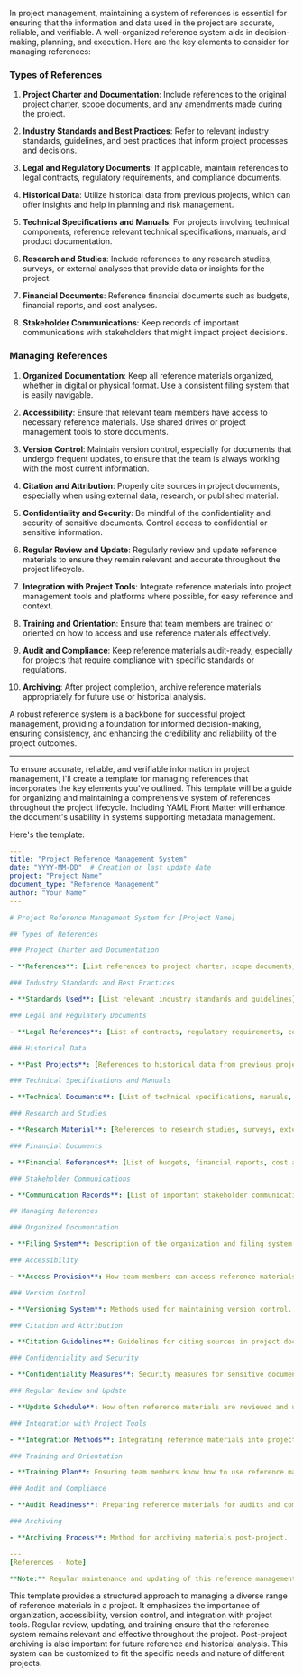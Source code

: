 In project management, maintaining a system of references is essential for ensuring that the information and data used in the project are accurate, reliable, and verifiable. A well-organized reference system aids in decision-making, planning, and execution. Here are the key elements to consider for managing references:

### Types of References

1. **Project Charter and Documentation**: Include references to the original project charter, scope documents, and any amendments made during the project.

2. **Industry Standards and Best Practices**: Refer to relevant industry standards, guidelines, and best practices that inform project processes and decisions.

3. **Legal and Regulatory Documents**: If applicable, maintain references to legal contracts, regulatory requirements, and compliance documents.

4. **Historical Data**: Utilize historical data from previous projects, which can offer insights and help in planning and risk management.

5. **Technical Specifications and Manuals**: For projects involving technical components, reference relevant technical specifications, manuals, and product documentation.

6. **Research and Studies**: Include references to any research studies, surveys, or external analyses that provide data or insights for the project.

7. **Financial Documents**: Reference financial documents such as budgets, financial reports, and cost analyses.

8. **Stakeholder Communications**: Keep records of important communications with stakeholders that might impact project decisions.

### Managing References

1. **Organized Documentation**: Keep all reference materials organized, whether in digital or physical format. Use a consistent filing system that is easily navigable.

2. **Accessibility**: Ensure that relevant team members have access to necessary reference materials. Use shared drives or project management tools to store documents.

3. **Version Control**: Maintain version control, especially for documents that undergo frequent updates, to ensure that the team is always working with the most current information.

4. **Citation and Attribution**: Properly cite sources in project documents, especially when using external data, research, or published material.

5. **Confidentiality and Security**: Be mindful of the confidentiality and security of sensitive documents. Control access to confidential or sensitive information.

6. **Regular Review and Update**: Regularly review and update reference materials to ensure they remain relevant and accurate throughout the project lifecycle.

7. **Integration with Project Tools**: Integrate reference materials into project management tools and platforms where possible, for easy reference and context.

8. **Training and Orientation**: Ensure that team members are trained or oriented on how to access and use reference materials effectively.

9. **Audit and Compliance**: Keep reference materials audit-ready, especially for projects that require compliance with specific standards or regulations.

10. **Archiving**: After project completion, archive reference materials appropriately for future use or historical analysis.

A robust reference system is a backbone for successful project management, providing a foundation for informed decision-making, ensuring consistency, and enhancing the credibility and reliability of the project outcomes.

---
To ensure accurate, reliable, and verifiable information in project management, I'll create a template for managing references that incorporates the key elements you've outlined. This template will be a guide for organizing and maintaining a comprehensive system of references throughout the project lifecycle. Including YAML Front Matter will enhance the document's usability in systems supporting metadata management.

Here's the template:

```yaml
---
title: "Project Reference Management System"
date: "YYYY-MM-DD"  # Creation or last update date
project: "Project Name"
document_type: "Reference Management"
author: "Your Name"
---

# Project Reference Management System for [Project Name]

## Types of References

### Project Charter and Documentation

- **References**: [List references to project charter, scope documents, amendments]

### Industry Standards and Best Practices

- **Standards Used**: [List relevant industry standards and guidelines]

### Legal and Regulatory Documents

- **Legal References**: [List of contracts, regulatory requirements, compliance documents]

### Historical Data

- **Past Projects**: [References to historical data from previous projects]

### Technical Specifications and Manuals

- **Technical Documents**: [List of technical specifications, manuals, product documentation]

### Research and Studies

- **Research Material**: [References to research studies, surveys, external analyses]

### Financial Documents

- **Financial References**: [List of budgets, financial reports, cost analyses]

### Stakeholder Communications

- **Communication Records**: [List of important stakeholder communications]

## Managing References

### Organized Documentation

- **Filing System**: Description of the organization and filing system.

### Accessibility

- **Access Provision**: How team members can access reference materials.

### Version Control

- **Versioning System**: Methods used for maintaining version control.

### Citation and Attribution

- **Citation Guidelines**: Guidelines for citing sources in project documents.

### Confidentiality and Security

- **Confidentiality Measures**: Security measures for sensitive documents.

### Regular Review and Update

- **Update Schedule**: How often reference materials are reviewed and updated.

### Integration with Project Tools

- **Integration Methods**: Integrating reference materials into project management tools.

### Training and Orientation

- **Training Plan**: Ensuring team members know how to use reference materials.

### Audit and Compliance

- **Audit Readiness**: Preparing reference materials for audits and compliance checks.

### Archiving

- **Archiving Process**: Method for archiving materials post-project.

---
[References - Note]

**Note:** Regular maintenance and updating of this reference management system are essential to support informed decision-making and enhance the project's credibility and reliability.
```

This template provides a structured approach to managing a diverse range of reference materials in a project. It emphasizes the importance of organization, accessibility, version control, and integration with project tools. Regular review, updating, and training ensure that the reference system remains relevant and effective throughout the project. Post-project archiving is also important for future reference and historical analysis. This system can be customized to fit the specific needs and nature of different projects.